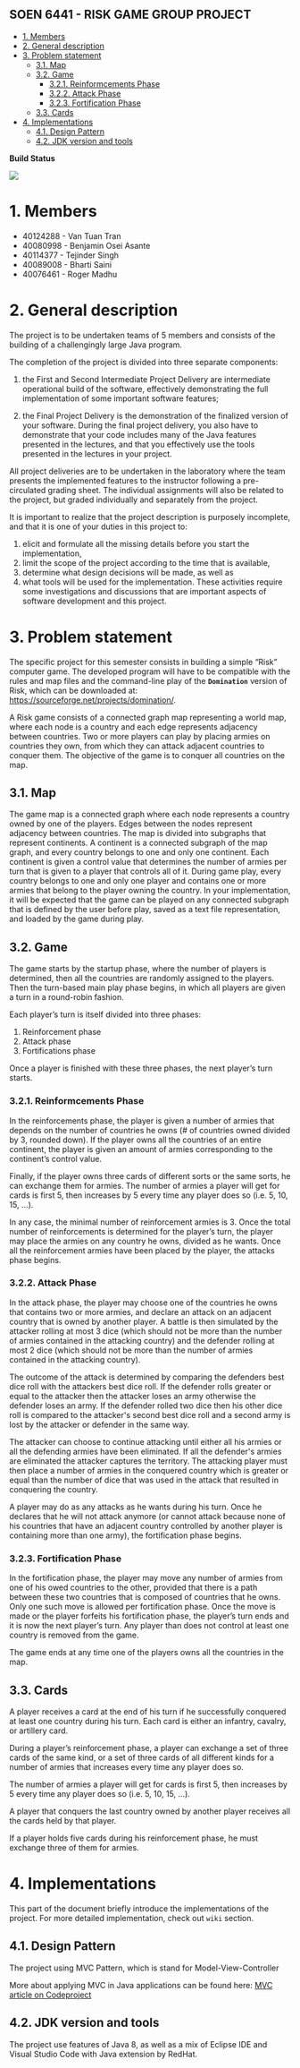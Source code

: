 SOEN 6441 - RISK GAME GROUP PROJECT
---

<!-- TOC -->

- [1. Members](#1-members)
- [2. General description](#2-general-description)
- [3. Problem statement](#3-problem-statement)
    - [3.1. Map](#31-map)
    - [3.2. Game](#32-game)
        - [3.2.1. Reinformcements Phase](#321-reinformcements-phase)
        - [3.2.2. Attack Phase](#322-attack-phase)
        - [3.2.3. Fortification Phase](#323-fortification-phase)
    - [3.3. Cards](#33-cards)
- [4. Implementations](#4-implementations)
    - [4.1. Design Pattern](#41-design-pattern)
    - [4.2. JDK version and tools](#42-jdk-version-and-tools)

<!-- /TOC -->

**Build Status**

![](https://github.com/huntertran/soen6441-riskgame/workflows/Java%20CI/badge.svg)

# 1. Members
<a id="markdown-members" name="members"></a>
- 40124288 - Van Tuan Tran
- 40080998 - Benjamin Osei Asante
- 40114377 - Tejinder Singh
- 40089008 - Bharti Saini
- 40076461 - Roger Madhu

# 2. General description
<a id="markdown-general-description" name="general-description"></a>
The project is to be undertaken teams of 5 members and consists of the building of a challengingly large Java program.

The completion of the project is divided into three separate components:

1. the First and Second Intermediate Project Delivery are intermediate operational build of the software, effectively demonstrating the full implementation of some important software features;

2. the Final Project Delivery is the demonstration of the finalized version of your software. During the final project delivery, you also have to demonstrate that your code includes many of the Java features presented in the lectures, and that you effectively use the tools presented in the lectures in your project.

All project deliveries are to be undertaken in the laboratory where the team presents the implemented features to the instructor following a pre-circulated grading sheet. The individual assignments will also be related to the project, but graded individually and separately from the project.

It is important to realize that the project description is purposely incomplete, and that it is one of your duties in this project to:

1. elicit and formulate all the missing details before you start the implementation,
2. limit the scope of the project according to the time that is available,
3. determine what design decisions will be made, as well as
4. what tools will be used for the implementation. These activities require some investigations and discussions that are important aspects of software development and this project.

# 3. Problem statement
<a id="markdown-problem-statement" name="problem-statement"></a>

The specific project for this semester consists in building a simple “Risk” computer game. The developed program will have to be compatible with the rules and map files and the command-line play of the **`Domination`** version of Risk, which can be downloaded at: <https://sourceforge.net/projects/domination/>.

A Risk game consists of a connected graph map representing a world map, where each node is a country and each edge represents adjacency between countries. Two or more players can play by placing armies on countries they own, from which they can attack adjacent countries to conquer them. The objective of the game is to conquer all countries on the map.

## 3.1. Map
<a id="markdown-map" name="map"></a>
The game map is a connected graph where each node represents a country owned by one of the players. Edges between the nodes represent adjacency between countries. The map is divided into subgraphs that represent continents. A continent is a connected subgraph of the map graph, and every country belongs to one and only one continent. Each continent is given a control value that determines the number of armies per turn that is given to a player that controls all of it. During game play, every country belongs to one and only one player and contains one or more armies that belong to the player owning the country. In your implementation, it will be expected that the game can be played on any connected subgraph that is defined by the user before play, saved as a text file representation, and loaded by the game during play.

## 3.2. Game
<a id="markdown-game" name="game"></a>
The game starts by the startup phase, where the number of players is determined, then all the countries are randomly assigned to the players. Then the turn-based main play phase begins, in which all players are given a turn in a round-robin fashion.

Each player’s turn is itself divided into three phases:

1. Reinforcement phase
2. Attack phase
3. Fortifications phase

Once a player is finished with these three phases, the next player’s turn starts.

### 3.2.1. Reinformcements Phase
<a id="markdown-reinformcements-phase" name="reinformcements-phase"></a>
In the reinforcements phase, the player is given a number of armies that depends on the number of countries he owns (# of countries owned divided by 3, rounded down). If the player owns all the countries of an entire continent, the player is given an amount of armies corresponding to the continent’s control value. 

Finally, if the player owns three cards of different sorts or the same sorts, he can exchange them for armies. The number of armies a player will get for cards is first 5, then increases by 5 every time any player does so (i.e. 5, 10, 15, …).

In any case, the minimal number of reinforcement armies is 3. Once the total number of reinforcements is determined for the player’s turn, the player may place the armies on any country he owns, divided as he wants. Once all the reinforcement armies have been placed by the player, the attacks phase begins.

### 3.2.2. Attack Phase
<a id="markdown-attack-phase" name="attack-phase"></a>
In the attack phase, the player may choose one of the countries he owns that contains two or more armies, and declare an attack on an adjacent country that is owned by another player. A battle is then simulated by the attacker rolling at most 3 dice (which should not be more than the number of armies contained in the attacking country) and the defender rolling at most 2 dice (which should not be more than the number of armies contained in the attacking country).

The outcome of the attack is determined by comparing the defenders best dice roll with the attackers best dice roll. If the defender rolls greater or equal to the attacker then the attacker loses an army otherwise the defender loses an army. If the defender rolled two dice then his other dice roll is compared to the attacker's second best dice roll and a second army is lost by the attacker or defender in the same way.

The attacker can choose to continue attacking until either all his armies or all the defending armies have been eliminated. If all the defender's armies are eliminated the attacker captures the territory. The attacking player must then place a number of armies in the conquered country which is greater or equal than the number of dice that was used in the attack that resulted in conquering the country.

A player may do as any attacks as he wants during his turn. Once he declares that he will not attack anymore (or cannot attack because none of his countries that have an adjacent country controlled by another player is containing more than one army), the fortification phase begins.

### 3.2.3. Fortification Phase
<a id="markdown-fortification-phase" name="fortification-phase"></a>
In the fortification phase, the player may move any number of armies from one of his owed countries to the other, provided that there is a path between these two countries that is composed of countries that he owns. Only one such move is allowed per fortification phase. Once the move is made or the player forfeits his fortification phase, the player’s turn ends and it is now the next player’s turn. Any player than does not control at least one country is removed from the game.

The game ends at any time one of the players owns all the countries in the map.

## 3.3. Cards
<a id="markdown-cards" name="cards"></a>
A player receives a card at the end of his turn if he successfully conquered at least one country during his turn. Each card is either an infantry, cavalry, or artillery card.

During a player’s reinforcement phase, a player can exchange a set of three cards of the same kind, or a set of three cards of all different kinds for a number of armies that increases every time any player does so.

The number of armies a player will get for cards is first 5, then increases by 5 every time any player does so (i.e. 5, 10, 15, …).

A player that conquers the last country owned by another player receives all the cards held by that player.

If a player holds five cards during his reinforcement phase, he must exchange three of them for armies.

# 4. Implementations
<a id="markdown-implementations" name="implementations"></a>

This part of the document briefly introduce the implementations of the project. For more detailed implementation, check out `wiki` section.

## 4.1. Design Pattern
<a id="markdown-design-pattern" name="design-pattern"></a>

The project using MVC Pattern, which is stand for Model-View-Controller

More about applying MVC in Java applications can be found here: [MVC article on Codeproject](https://www.codeproject.com/Articles/879896/Programming-in-Java-using-the-MVC-architecture)

## 4.2. JDK version and tools
<a id="markdown-jdk-version-and-tools" name="jdk-version-and-tools"></a>

The project use features of Java 8, as well as a mix of Eclipse IDE and Visual Studio Code with Java extension by RedHat.
